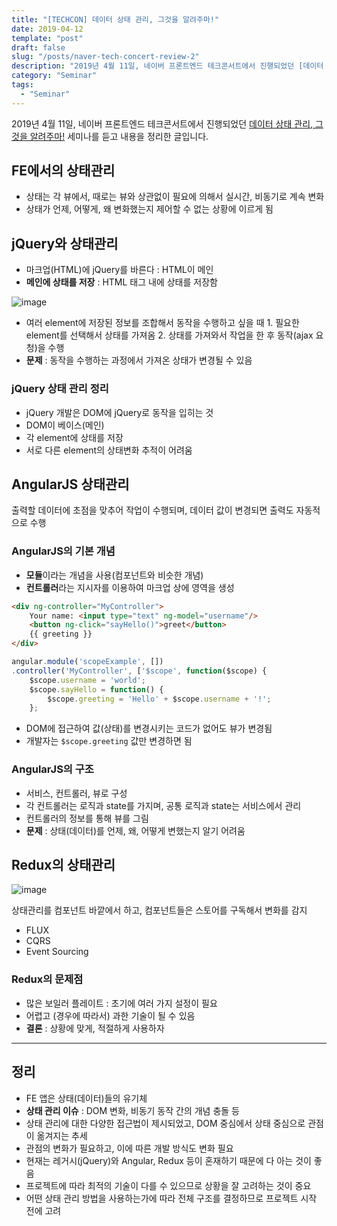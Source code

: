 ```yaml
---
title: "[TECHCON] 데이터 상태 관리, 그것을 알려주마!"
date: 2019-04-12
template: "post"
draft: false
slug: "/posts/naver-tech-concert-review-2"
description: "2019년 4월 11일, 네이버 프론트엔드 테크콘서트에서 진행되었던 [데이터 상태 관리, 그것을 알려주마!] 세미나를 듣고 내용을 정리한 글입니다."
category: "Seminar"
tags:
  - "Seminar"
---
```


2019년 4월 11일, 네이버 프론트엔드 테크콘서트에서 진행되었던 [데이터 상태 관리, 그것을 알려주마!](https://www.slideshare.net/NaverEngineering/naver-tech-concertfe2019-140432157) 세미나를 듣고 내용을 정리한 글입니다.

## FE에서의 상태관리
* 상태는 각 뷰에서, 때로는 뷰와 상관없이 필요에 의해서 실시간, 비동기로 계속 변화
* 상태가 언제, 어떻게, 왜 변화했는지 제어할 수 없는 상황에 이르게 됨

## jQuery와 상태관리

* 마크업(HTML)에 jQuery를 바른다 : HTML이 메인
* **메인에 상태를 저장** : HTML 태그 내에 상태를 저장함

![image](https://user-images.githubusercontent.com/42922453/55947890-53a3d980-5c8a-11e9-9334-4ce0f29201f6.png)

* 여러 element에 저장된 정보를 조합해서 동작을 수행하고 싶을 때
		1. 필요한 element를 선택해서 상태를 가져옴
		2. 상태를 가져와서 작업을 한 후 동작(ajax 요청)을 수행
* **문제** : 동작을 수행하는 과정에서 가져온 상태가 변경될 수 있음

### jQuery 상태 관리 정리
* jQuery 개발은 DOM에 jQuery로 동작을 입히는 것
* DOM이 베이스(메인)
* 각 element에 상태를 저장
* 서로 다른 element의 상태변화 추적이 어려움

## AngularJS 상태관리
출력할 데이터에 초점을 맞추어 작업이 수행되며, 데이터 값이 변경되면 출력도 자동적으로 수행

### AngularJS의 기본 개념
* **모듈**이라는 개념을 사용(컴포넌트와 비슷한 개념)
* **컨트롤러**라는 지시자를 이용하여 마크업 상에 영역을 생성

```html
<div ng-controller="MyController">
    Your name: <input type="text" ng-model="username"/>
    <button ng-click="sayHello()">greet</button>
    {{ greeting }}
</div>
```
```js
angular.module('scopeExample', [])
.controller('MyController', ['$scope', function($scope) {
    $scope.username = 'world';
    $scope.sayHello = function() {
		$scope.greeting = 'Hello' + $scope.username + '!';
    };
```

* DOM에 접근하여 값(상태)를 변경시키는 코드가 없어도 뷰가 변경됨
* 개발자는 `$scope.greeting` 값만 변경하면 됨

### AngularJS의 구조
* 서비스, 컨트롤러, 뷰로 구성
* 각 컨트롤러는 로직과 state를 가지며, 공통 로직과 state는 서비스에서 관리
* 컨트롤러의 정보를 통해 뷰를 그림
* **문제** : 상태(데이터)를 언제, 왜, 어떻게 변했는지 알기 어려움

## Redux의 상태관리

![image](https://user-images.githubusercontent.com/42922453/55971839-376d6000-5cbd-11e9-8406-ad2ad9219087.png)

상태관리를 컴포넌트 바깥에서 하고, 컴포넌트들은 스토어를 구독해서 변화를 감지

- FLUX
- CQRS
- Event Sourcing

### Redux의 문제점
* 많은 보일러 플레이트 : 초기에 여러 가지 설정이 필요
* 어렵고 (경우에 따라서) 과한 기술이 될 수 있음
* **결론** : 상황에 맞게, 적절하게 사용하자

***
## 정리
* FE 앱은 상태(데이터)들의 유기체
* **상태 관리 이슈** : DOM 변화, 비동기 동작 간의 개념 충돌 등
* 상태 관리에 대한 다양한 접근법이 제시되었고, DOM 중심에서 상태 중심으로 관점이 옮겨지는 추세
* 관점의 변화가 필요하고, 이에 따른 개발 방식도 변화 필요
* 현재는 레거시(jQuery)와 Angular, Redux 등이 혼재하기 때문에 다 아는 것이 좋음
* 프로젝트에 따라 최적의 기술이 다를 수 있으므로 상황을 잘 고려하는 것이 중요
* 어떤 상태 관리 방법을 사용하는가에 따라 전체 구조를 결정하므로 프로젝트 시작 전에 고려